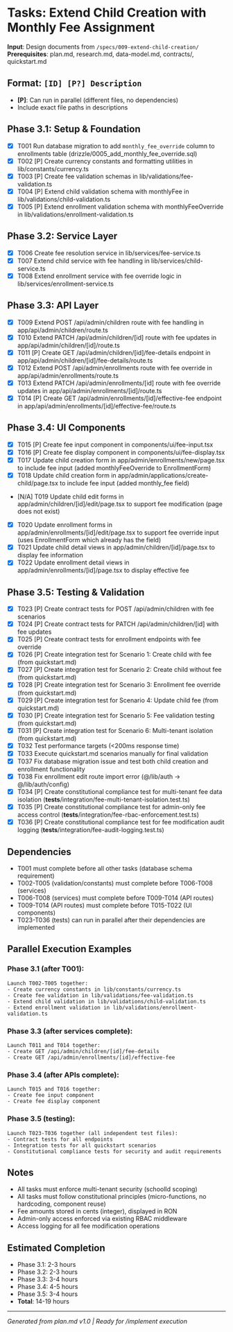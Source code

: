 # Tasks: Extend Child Creation with Monthly Fee Assignment

**Input**: Design documents from `/specs/009-extend-child-creation/`
**Prerequisites**: plan.md, research.md, data-model.md, contracts/, quickstart.md

## Format: `[ID] [P?] Description`
- **[P]**: Can run in parallel (different files, no dependencies)
- Include exact file paths in descriptions

## Phase 3.1: Setup & Foundation
- [X] T001 Run database migration to add `monthly_fee_override` column to enrollments table (drizzle/0005_add_monthly_fee_override.sql)
- [X] T002 [P] Create currency constants and formatting utilities in lib/constants/currency.ts
- [X] T003 [P] Create fee validation schemas in lib/validations/fee-validation.ts
- [X] T004 [P] Extend child validation schema with monthlyFee in lib/validations/child-validation.ts
- [X] T005 [P] Extend enrollment validation schema with monthlyFeeOverride in lib/validations/enrollment-validation.ts

## Phase 3.2: Service Layer
- [X] T006 Create fee resolution service in lib/services/fee-service.ts
- [X] T007 Extend child service with fee handling in lib/services/child-service.ts
- [X] T008 Extend enrollment service with fee override logic in lib/services/enrollment-service.ts

## Phase 3.3: API Layer
- [X] T009 Extend POST /api/admin/children route with fee handling in app/api/admin/children/route.ts
- [X] T010 Extend PATCH /api/admin/children/[id] route with fee updates in app/api/admin/children/[id]/route.ts
- [X] T011 [P] Create GET /api/admin/children/[id]/fee-details endpoint in app/api/admin/children/[id]/fee-details/route.ts
- [X] T012 Extend POST /api/admin/enrollments route with fee override in app/api/admin/enrollments/route.ts
- [X] T013 Extend PATCH /api/admin/enrollments/[id] route with fee override updates in app/api/admin/enrollments/[id]/route.ts
- [X] T014 [P] Create GET /api/admin/enrollments/[id]/effective-fee endpoint in app/api/admin/enrollments/[id]/effective-fee/route.ts

## Phase 3.4: UI Components
- [X] T015 [P] Create fee input component in components/ui/fee-input.tsx
- [X] T016 [P] Create fee display component in components/ui/fee-display.tsx
- [X] T017 Update child creation form in app/admin/enrollments/new/page.tsx to include fee input (added monthlyFeeOverride to EnrollmentForm)
- [X] T018 Update child creation form in app/admin/applications/create-child/page.tsx to include fee input (added monthly_fee field)
- [N/A] T019 Update child edit forms in app/admin/children/[id]/edit/page.tsx to support fee modification (page does not exist)
- [X] T020 Update enrollment forms in app/admin/enrollments/[id]/edit/page.tsx to support fee override input (uses EnrollmentForm which already has the field)
- [X] T021 Update child detail views in app/admin/children/[id]/page.tsx to display fee information
- [X] T022 Update enrollment detail views in app/admin/enrollments/[id]/page.tsx to display effective fee

## Phase 3.5: Testing & Validation
- [X] T023 [P] Create contract tests for POST /api/admin/children with fee scenarios
- [X] T024 [P] Create contract tests for PATCH /api/admin/children/[id] with fee updates
- [X] T025 [P] Create contract tests for enrollment endpoints with fee override
- [X] T026 [P] Create integration test for Scenario 1: Create child with fee (from quickstart.md)
- [X] T027 [P] Create integration test for Scenario 2: Create child without fee (from quickstart.md)
- [X] T028 [P] Create integration test for Scenario 3: Enrollment fee override (from quickstart.md)
- [X] T029 [P] Create integration test for Scenario 4: Update child fee (from quickstart.md)
- [X] T030 [P] Create integration test for Scenario 5: Fee validation testing (from quickstart.md)
- [X] T031 [P] Create integration test for Scenario 6: Multi-tenant isolation (from quickstart.md)
- [X] T032 Test performance targets (<200ms response time)
- [X] T033 Execute quickstart.md scenarios manually for final validation
- [X] T037 Fix database migration issue and test both child creation and enrollment functionality
- [X] T038 Fix enrollment edit route import error (@/lib/auth -> @/lib/auth/config)
- [X] T034 [P] Create constitutional compliance test for multi-tenant fee data isolation (__tests__/integration/fee-multi-tenant-isolation.test.ts)
- [X] T035 [P] Create constitutional compliance test for admin-only fee access control (__tests__/integration/fee-rbac-enforcement.test.ts)
- [X] T036 [P] Create constitutional compliance test for fee modification audit logging (__tests__/integration/fee-audit-logging.test.ts)

## Dependencies
- T001 must complete before all other tasks (database schema requirement)
- T002-T005 (validation/constants) must complete before T006-T008 (services)
- T006-T008 (services) must complete before T009-T014 (API routes)
- T009-T014 (API routes) must complete before T015-T022 (UI components)
- T023-T036 (tests) can run in parallel after their dependencies are implemented

## Parallel Execution Examples

### Phase 3.1 (after T001):
```
Launch T002-T005 together:
- Create currency constants in lib/constants/currency.ts
- Create fee validation in lib/validations/fee-validation.ts
- Extend child validation in lib/validations/child-validation.ts
- Extend enrollment validation in lib/validations/enrollment-validation.ts
```

### Phase 3.3 (after services complete):
```
Launch T011 and T014 together:
- Create GET /api/admin/children/[id]/fee-details
- Create GET /api/admin/enrollments/[id]/effective-fee
```

### Phase 3.4 (after APIs complete):
```
Launch T015 and T016 together:
- Create fee input component
- Create fee display component
```

### Phase 3.5 (testing):
```
Launch T023-T036 together (all independent test files):
- Contract tests for all endpoints
- Integration tests for all quickstart scenarios
- Constitutional compliance tests for security and audit requirements
```

## Notes
- All tasks must enforce multi-tenant security (schoolId scoping)
- All tasks must follow constitutional principles (micro-functions, no hardcoding, component reuse)
- Fee amounts stored in cents (integer), displayed in RON
- Admin-only access enforced via existing RBAC middleware
- Access logging for all fee modification operations

## Estimated Completion
- Phase 3.1: 2-3 hours
- Phase 3.2: 2-3 hours
- Phase 3.3: 3-4 hours
- Phase 3.4: 4-5 hours
- Phase 3.5: 3-4 hours
- **Total**: 14-19 hours

---
*Generated from plan.md v1.0 | Ready for /implement execution*